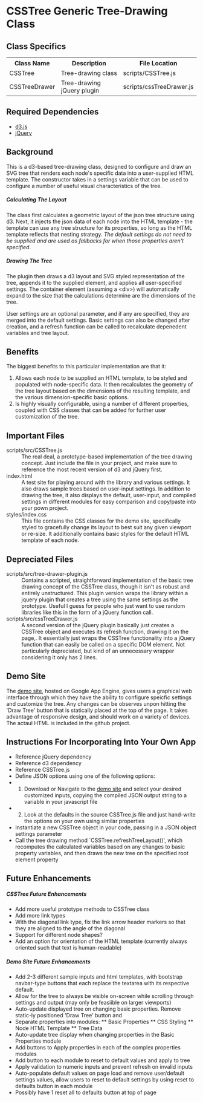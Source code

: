 # CSSTree Generic Tree-Drawing Class

## Class Specifics
<table>
<tr><th>Class Name</th><th>Description</th><th>File Location</th></tr>
<tr><td>CSSTree</td><td>Tree-drawing class</th><td>scripts/CSSTree.js</td></tr>
<tr><td>CSSTreeDrawer</td><td>Tree-drawing jQuery plugin</th><td>scripts/cssTreeDrawer.js</td></tr>
</table>

## Required Dependencies
* [d3.js](https://github.com/mbostock/d3)
* [jQuery](https://github.com/jquery/jquery)

## Background
This is a d3-based tree-drawing class, designed to configure and draw an SVG tree that renders each node's specific data into a user-supplied HTML template. The constructor takes in a settings variable that can be used to configure a number of useful visual characteristics of the tree.

##### Calculating The Layout
The class first calculates a geometric layout of the json tree structure using d3. Next, it injects the json data of each node into the HTML template - the template can use any tree structure for its properties, so long as the HTML template reflects that nesting strategy. 
*The default settings do not need to be supplied and are used as fallbacks for when those properties aren't specified*. 

##### Drawing The Tree
The plugin then draws a d3 layout and SVG styled representation of the tree, appends it to the supplied element, and applies all user-specified settings. The container element (assuming a \<div\>) will automatically expand to the size that the calculations determine are the dimensions of the tree.

User settings are an optional parameter, and if any are specified, they are merged into the default settings. Basic settings can also be changed after creation, and a refresh function can be called to recalculate depenedent variables and tree layout.

## Benefits
The biggest benefits to this particular implementation are that it:

1.  Allows each node to be supplied an HTML template, to be styled and populated with node-specific data. It then recalculates the geometry of the tree layout based on the dimensions of the resulting template, and the various dimension-specific basic options.
2.  Is highly visually configurable, using a number of different properties, coupled with CSS classes that can be added for further user customization of the tree.

## Important Files
<dl>
  <dt>scripts/src/CSSTree.js</dt>
  <dd>The real deal, a prototype-based implementation of the tree drawing concept. Just include the file in your project, and make sure to reference the most recent version of d3 and jQuery first.</dd>
  <dt>index.html</dt>
  <dd>A test site for playing around with the library and various settings. It also draws sample trees based on user-input settings. In addition to drawing the tree, it also displays the default, user-input, and compiled settings in different modules for easy comparison and copy/paste into your pown project.</dd>
  <dt>styles/index.css</dt>
  <dd>This file contains the CSS classes for the demo site, specifically styled to gracefully change its layout to best suit any given viewport or re-size. It additionally contains basic styles for the default HTML template of each node.</dd>
</dl>

## Depreciated Files
<dl>
  <dt>scripts/src/tree-drawer-plugin.js</dt>
  <dd>Contains a scripted, straightforward implementation of the basic tree drawing concept of the CSSTree class, though it isn't as robust and entirely unstructured. This plugin version wraps the library within a jquery plugin that creates a tree using the same settings as the prototype. Useful I guess for people who just want to use random libraries like this in the form of a jQuery function call.
  </dd>
  <dt>scripts/src/cssTreeDrawer.js</dt>
  <dd>A second version of the jQuery plugin basically just creates a CSSTree object and executes its refresh function, drawing it on the page,. It essentially just wraps the CSSTree functionality into a jQuery function that can easily be called on a specific DOM element. Not particularly depreciated, but kind of an unnecessary wrapper considering it only has 2 lines.
  </dd>
</dl>

## Demo Site
The [demo site](csstreedrawer.appspot.com), hosted on Google App Engine, gives users a graphical web interface through which they have the ability to configure speicfic settings and customize the tree. Any changes can be observes unpon hitting the 'Draw Tree' button that is statically placed at the top of the page. It takes advantage of responsive design, and should work on a variety of devices. The actaul HTML is included in the github project.

## Instructions For Incorporating Into Your Own App
* Reference jQuery dependency
* Reference d3 dependency
* Reference CSSTree.js
* Define JSON options using one of the following options:
* 1. Download or Navigate to the [demo site](csstreedrawer.appspot.com) and select your desired customized inputs, copying the compiled JSON output string to a variable in your javascript file
* 2. Look at the defaults in the source CSSTree.js file and just hand-write the options on your own using similar properties
* Instantiate a new CSSTree object in your code, passing in a JSON object settings parameter
* Call the tree drawing method `CSSTree.refreshTreeLayout()', which recomputes the calculated variables based on any changes to basic property variables, and then draws the new tree on the specified root element property

## Future Enhancements

##### CSSTree Future Enhancements
* Add more useful prototype methods to CSSTree class
* Add more link types
* With the diagonal link type, fix the link arrow header markers so that they are aligned to the angle of the diagonal
* Support for different node shapes?
* Add an option for orientation of the HTML template (currently always oriented such that text is human-readable)

##### Demo Site Future Enhancements
* Add 2-3 different sample inputs and html templates, with bootstrap navbar-type buttons that each replace the textarea with its respective default.
* Allow for the tree to always be visible on-screen while scrolling through settings and output (may only be feasiible on larger viewports)
* Auto-update displayed tree on changing basic properties. Remove static-ly positioned 'Draw Tree' button and 
* Separate properties into modules:
** Basic Properties
** CSS Styling
** Node HTML Template
** Tree Data
* Auto-update tree display when changing properties in the Basic Properties module
* Add buttons to Apply properties in each of the complex properties modules
* Add button to each module to reset to default values and apply to tree
* Apply validation to numeric inputs and prevent refresh on invalid inputs
* Auto-populate default values on page load and remove user/default settings values, allow users to reset to default settings by using reset to defaults button in each module
* Possibly have 1 reset all to defaults button at top of page
